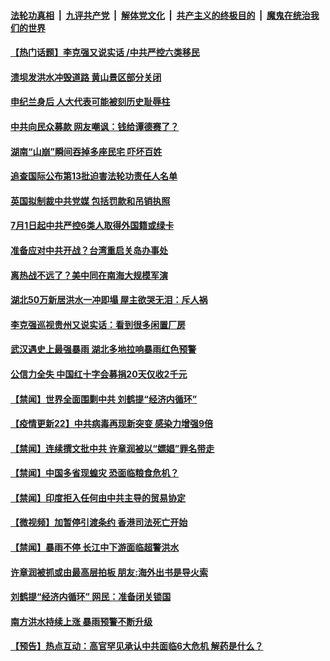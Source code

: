 ####  [法轮功真相](../../../../basic/blob/master/README.md?t=07071802) &nbsp;|&nbsp; [九评共产党](../../../../9ping.md/blob/master/README.md?t=07071802) &nbsp;|&nbsp; [解体党文化](../../../../jtdwh.md/blob/master/README.md?t=07071802)  &nbsp;|&nbsp; [共产主义的终极目的](../../../../gczydzjmd.md/blob/master/README.md?t=07071802) &nbsp;|&nbsp; [魔鬼在统治我们的世界](../../../../mgztzwmdsj.md/blob/master/README.md?t=07071802) 

#### [【热门话题】李克强又说实话 /中共严控六类移民](../pages/prog204/a102887929.md?t=07071802) 

#### [溃坝发洪水冲毁道路 黄山景区部分关闭](../pages/prog204/a102887909.md?t=07071802) 

#### [申纪兰身后 人大代表可能被刻历史耻辱柱](../pages/prog204/a102887874.md?t=07071802) 


#### [中共向民众募款 网友嘲讽：钱给谭德赛了？](../pages/prog204/a102887808.md?t=07071802) 

#### [湖南“山崩”瞬间吞掉多座民宅 吓坏百姓](../pages/prog204/a102887806.md?t=07071802) 

#### [追查国际公布第13批迫害法轮功责任人名单](../pages/prog204/a102887760.md?t=07071802) 

#### [英国拟制裁中共党媒 包括罚款和吊销执照](../pages/prog204/a102887711.md?t=07071802) 

#### [7月1日起中共严控6类人取得外国籍或绿卡](../pages/prog204/a102887692.md?t=07071802) 


#### [准备应对中共开战？台湾重启关岛办事处](../pages/prog204/a102887665.md?t=07071802) 

#### [离热战不远了？美中同在南海大规模军演](../pages/prog204/a102887662.md?t=07071802) 


#### [湖北50万新居洪水一冲即塌 屋主欲哭无泪：斥人祸](../pages/prog204/a102887622.md?t=07071802) 


#### [李克强巡视贵州又说实话：看到很多闲置厂房](../pages/prog204/a102887595.md?t=07071802) 

#### [武汉遇史上最强暴雨 湖北多地拉响暴雨红色预警](../pages/prog204/a102887343.md?t=07071802) 

#### [公信力全失 中国红十字会募捐20天仅收2千元](../pages/prog204/a102887448.md?t=07071802) 

#### [【禁闻】世界全面围剿中共 刘鹤提“经济内循环”](../pages/prog204/a102887498.md?t=07071802) 

#### [【疫情更新22】中共病毒再现新突变 感染力增强9倍](../pages/prog204/a102886813.md?t=07071802) 


#### [【禁闻】连续撰文批中共 许章润被以“嫖娼”罪名带走](../pages/prog204/a102887517.md?t=07071802) 

#### [【禁闻】中国多省现蝗灾 恐面临粮食危机？](../pages/prog204/a102887471.md?t=07071802) 

#### [【禁闻】印度拒入任何由中共主导的贸易协定](../pages/prog204/a102887473.md?t=07071802) 

#### [【微视频】加暂停引渡条约 香港司法死亡开始](../pages/prog204/a102887387.md?t=07071802) 

#### [【禁闻】暴雨不停 长江中下游面临超警洪水](../pages/prog204/a102887389.md?t=07071802) 

#### [许章润被抓或由最高层拍板 朋友:海外出书是导火索](../pages/prog204/a102887360.md?t=07071802) 

#### [刘鹤提“经济内循环” 网民：准备闭关锁国](../pages/prog204/a102887273.md?t=07071802) 

#### [南方洪水持续上涨 暴雨预警不断升级](../pages/prog204/a102887258.md?t=07071802) 

#### [【预告】热点互动：高官罕见承认中共面临6大危机  解药是什么？](../pages/prog204/a102887223.md?t=07071802) 

